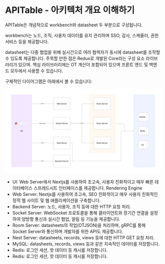 # APITable - 아키텍처 개요 이해하기

APITable은 개념적으로 workbench와 datasheet 두 부분으로 구성됩니다.

workbench는 노드, 조직, 사용자 데이터를 유지 관리하며 SSO, 감사, 스케줄러, 권한 서비스 등을 제공합니다.

datasheet는 다중 협업을 위해 실시간으로 여러 협력자가 동시에 datasheet를 조작할 수 있도록 제공합니다. 주목할 만한 점은 Redux로 개발된 Core라는 구성 요소 라이브러리가 있으며. 핵심 라이브러리에는 OT 계산이 포함되어 있으며 프론트 엔드 및 백엔드 모두에서 사용할 수 있습니다.

구체적인 다이어그램은 아래에서 볼 수 있습니다:

![아키텍처 개요 이해하기](../static/architecture-overview.png)

- UI: Web Server에서 Nextjs를 사용하여 초고속, 사용자 친화적이고 매우 빠른 데이터베이스 스프레드시트 인터페이스를 제공합니다. <canvas> Rendering Engine
- Web Server: Nextjs를 사용하여 초고속, SEO 친화적이고 매우 사용자 친화적인 정적 웹 사이트 및 웹 애플리케이션을 구축합니다.
- Backend Server: 노드, 사용자, 조직 등에 대한 HTTP 요청 처리.
- Socket Server: WebSocket 프로토콜을 통해 클라이언트와 장기간 연결을 설정하여 양방향 통신과 실시간 협업, 알림 등 기능을 제공합니다.
- Room Server: datasheets의 작업(OTJSON)을 처리하며, gRPC를 통해 Socket Server와 통신하며 개발자를 위한 API도 제공합니다.
- Nest Server: datasheets, records, views 등에 대한 HTTP GET 요청 처리.
- MySQL: datasheets, records, views 등과 같은 지속적인 데이터를 저장합니다.
- Redis: 로그인 세션, 핫 데이터 등 캐시를 저장합니다.
- Redis: 로그인 세션, 핫 데이터 등 캐시를 저장합니다.